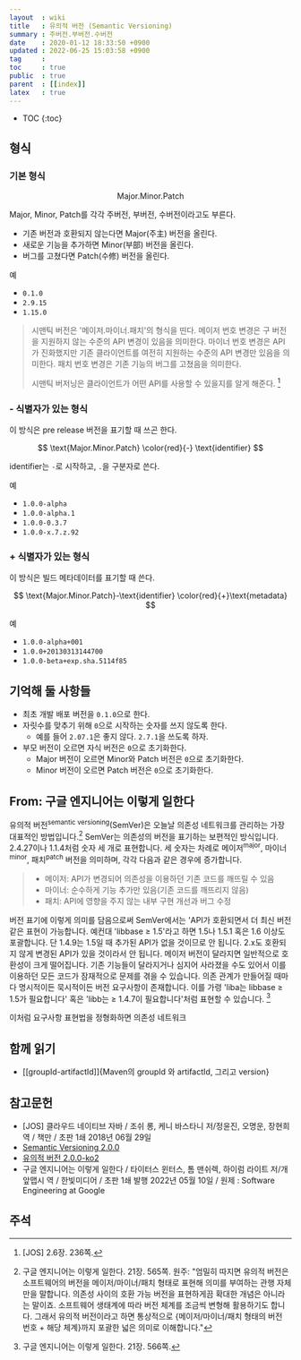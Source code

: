 ```yaml
---
layout  : wiki
title   : 유의적 버전 (Semantic Versioning)
summary : 주버전.부버전.수버전
date    : 2020-01-12 18:33:50 +0900
updated : 2022-06-25 15:03:58 +0900
tag     : 
toc     : true
public  : true
parent  : [[index]]
latex   : true
---
```

* TOC
{:toc}

## 형식
### 기본 형식

$$
\text{ Major.Minor.Patch }
$$

Major, Minor, Patch를 각각 주버전, 부버전, 수버전이라고도 부른다.

* 기존 버전과 호환되지 않는다면 Major(주主) 버전을 올린다.
* 새로운 기능을 추가하면 Minor(부部) 버전을 올린다.
* 버그를 고쳤다면 Patch(수修) 버전을 올린다.

예
* `0.1.0`
* `2.9.15`
* `1.15.0`

> 시맨틱 버전은 '메이저.마이너.패치'의 형식을 띤다.
메이저 번호 변경은 구 버전을 지원하지 않는 수준의 API 변경이 있음을 의미한다.
마이너 번호 변경은 API가 진화했지만 기존 클라이언트를 여전히 지원하는 수준의 API 변경만 있음을 의미한다.
패치 번호 변경은 기존 기능의 버그를 고쳤음을 의미한다.
>
> 시맨틱 버저닝은 클라이언트가 어떤 API를 사용할 수 있을지를 알게 해준다.
[^JOS-236]

### - 식별자가 있는 형식

이 방식은 pre release 버전을 표기할 때 쓰곤 한다.

$$
\text{Major.Minor.Patch} \color{red}{-} \text{identifier}
$$

identifier는 `-`로 시작하고, `.`을 구분자로 쓴다.

예
* `1.0.0-alpha`
* `1.0.0-alpha.1`
* `1.0.0-0.3.7`
* `1.0.0-x.7.z.92`

### + 식별자가 있는 형식

이 방식은 빌드 메타데이터를 표기할 때 쓴다.

$$
\text{Major.Minor.Patch}-\text{identifier} \color{red}{+}\text{metadata}
$$

예
* `1.0.0-alpha+001`
* `1.0.0+20130313144700`
* `1.0.0-beta+exp.sha.5114f85`


## 기억해 둘 사항들

* 최초 개발 배포 버전을 `0.1.0`으로 한다.
* 자릿수를 맞추기 위해 `0`으로 시작하는 숫자를 쓰지 않도록 한다.
    * 예를 들어 `2.07.1`은 좋지 않다. `2.7.1`을 쓰도록 하자.
* 부모 버전이 오르면 자식 버전은 `0`으로 초기화한다.
    * Major 버전이 오르면 Minor와 Patch 버전은 `0`으로 초기화한다.
    * Minor 버전이 오르면 Patch 버전은 `0`으로 초기화한다.

## From: 구글 엔지니어는 이렇게 일한다

>
유의적 버전<sup>semantic versioning</sup>(SemVer)은 오늘날 의존성 네트워크를 관리하는 가장 대표적인 방법입니다.[^goo-11]
SemVer는 의존성의 버전을 표기하는 보편적인 방식입니다.
2.4.27이나 1.1.4처럼 숫자 세 개로 표현합니다.
세 숫자는 차례로 메이저<sup>major</sup>, 마이너<sup>minor</sup>, 패치<sup>patch</sup> 버전을 의미하며, 각각 다음과 같은 경우에 증가합니다.
>
> - 메이저: API가 변경되어 의존성을 이용하던 기존 코드를 깨뜨릴 수 있음
> - 마이너: 순수하게 기능 추가만 있음(기존 코드를 깨뜨리지 않음)
> - 패치: API에 영향을 주지 않는 내부 구현 개선과 버그 수정
>
버전 표기에 이렇게 의미를 담음으로써 SemVer에서는 'API가 호환되면서 더 최신 버전 같은 표현이 가능합니다.
예컨대 'libbase ≥ 1.5'라고 하면 1.5나 1.5.1 혹은 1.6 이상도 포괄합니다.
단 1.4.9는 1.5일 때 추가된 API가 없을 것이므로 안 됩니다.
2.x도 호환되지 않게 변경된 API가 있을 것이라서 안 됩니다.
메이저 버전이 달라지면 일반적으로 호환성이 크게 떨어집니다.
기존 기능들이 달라지거나 심지어 사라졌을 수도 있어서 이를 이용하던 모든 코드가 잠재적으로 문제를 겪을 수 있습니다.
의존 관계가 만들어질 때마다 명시적이든 묵시적이든 버전 요구사항이 존재합니다.
이를 가령 'liba는 libbase ≥ 1.5가 필요합니다' 혹은 'libb는 ≥ 1.4.7이 필요합니다'처럼 표현할 수 있습니다.
[^goo-566]

이처럼 요구사항 표현법을 정형화하면 의존성 네트워크

## 함께 읽기

* [[groupId-artifactId]]{Maven의 groupId 와 artifactId, 그리고 version}

## 참고문헌

* [JOS] 클라우드 네이티브 자바 / 조쉬 롱, 케니 바스타니 저/정윤진, 오명운, 장현희 역 / 책만 / 초판 1쇄 2018년 06월 29일
* [Semantic Versioning 2.0.0][semver-eng]
* [유의적 버전 2.0.0-ko2][semver-kor]
* 구글 엔지니어는 이렇게 일한다 / 타이터스 윈터스, 톰 맨쉬렉, 하이럼 라이트 저/개앞맵시 역 / 한빛미디어 / 초판 1쇄 발행 2022년 05월 10일 / 원제 : Software Engineering at Google


## 주석

[^JOS-236]: [JOS] 2.6장. 236쪽.
[^goo-11]: 구글 엔지니어는 이렇게 일한다. 21장. 565쪽. 원주: "엄밀히 따지면 유의적 버전은 소프트웨어의 버전을 메이저/마이너/패치 형태로 표현해 의미를 부여하는 관행 자체만을 말합니다. 의존성 사이의 호환 가능 버전을 표현하게끔 확대한 개념은 아니라는 말이죠. 소프트웨어 생태계에 따라 버전 체계를 조금씩 변형해 활용하기도 합니다. 그래서 유의적 버전이라고 하면 통상적으로 {메이저/마이너/패치 형태의 버전 번호 + 해당 체계}까지 포괄한 넓은 의미로 이해합니다."
[^goo-566]: 구글 엔지니어는 이렇게 일한다. 21장. 566쪽.

[semver-eng]: https://semver.org/
[semver-kor]: https://semver.org/lang/ko/
